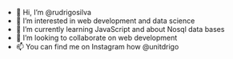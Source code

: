 - 🖖 Hi, I’m @rudrigosilva
- 👀 I’m interested in web development and data science
- 🌱 I’m currently learning JavaScript and about Nosql data bases
- 💞️ I’m looking to collaborate on web development
- 📫 You can find me on Instagram how @unitdrigo

<!---
rudrigosilva/rudrigosilva is a ✨ special ✨ repository because its `README.md` (this file) appears on your GitHub profile.
You can click the Preview link to take a look at your changes.
--->
